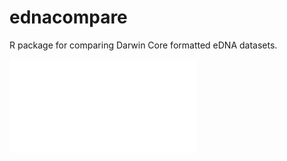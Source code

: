 # ednacompare

R package for comparing Darwin Core formatted eDNA datasets.

![screenshot](screenshot.md)

